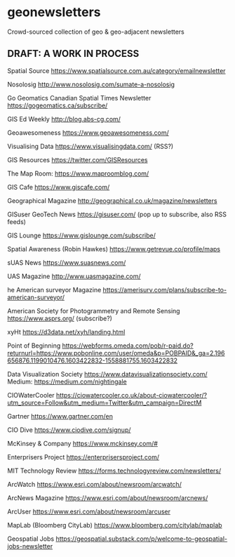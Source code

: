 # geonewsletters
Crowd-sourced collection of geo &amp; geo-adjacent newsletters

## DRAFT: A WORK IN PROCESS

Spatial Source https://www.spatialsource.com.au/category/emailnewsletter

Nosolosig http://www.nosolosig.com/sumate-a-nosolosig

Go Geomatics Canadian Spatial Times Newsletter https://gogeomatics.ca/subscribe/

GIS Ed Weekly http://blog.abs-cg.com/

Geoawesomeness https://www.geoawesomeness.com/

Visualising Data https://www.visualisingdata.com/ (RSS?)

GIS Resources https://twitter.com/GISResources

The Map Room: https://www.maproomblog.com/

GIS Cafe https://www.giscafe.com/

Geographical Magazine http://geographical.co.uk/magazine/newsletters

GISuser GeoTech News https://gisuser.com/ (pop up to subscribe, also RSS feeds)

GIS Lounge https://www.gislounge.com/subscribe/

Spatial Awareness (Robin Hawkes) https://www.getrevue.co/profile/maps

sUAS News https://www.suasnews.com/

UAS Magazine http://www.uasmagazine.com/

he American surveyor Magazine https://amerisurv.com/plans/subscribe-to-american-surveyor/

American Society for Photogrammetry and Remote Sensing https://www.asprs.org/ (subscribe?)

xyHt https://d3data.net/xyh/landing.html

Point of Beginning https://webforms.omeda.com/pob/r-paid.do?returnurl=https://www.pobonline.com/user/omeda&p=POBPAID&_ga=2.196656876.1199010476.1603422832-1558881755.1603422832

Data Visualization Society https://www.datavisualizationsociety.com/
Medium: https://medium.com/nightingale

CIOWaterCooler https://ciowatercooler.co.uk/about-ciowatercooler/?utm_source=Follow&utm_medium=Twitter&utm_campaign=DirectM

Gartner https://www.gartner.com/en

CIO Dive https://www.ciodive.com/signup/

McKinsey & Company https://www.mckinsey.com/#

Enterprisers Project https://enterprisersproject.com/

MIT Technology Review https://forms.technologyreview.com/newsletters/

ArcWatch https://www.esri.com/about/newsroom/arcwatch/

ArcNews Magazine https://www.esri.com/about/newsroom/arcnews/

ArcUser https://www.esri.com/about/newsroom/arcuser

MapLab (Bloomberg CityLab) https://www.bloomberg.com/citylab/maplab

Geospatial Jobs https://geospatial.substack.com/p/welcome-to-geospatial-jobs-newsletter
